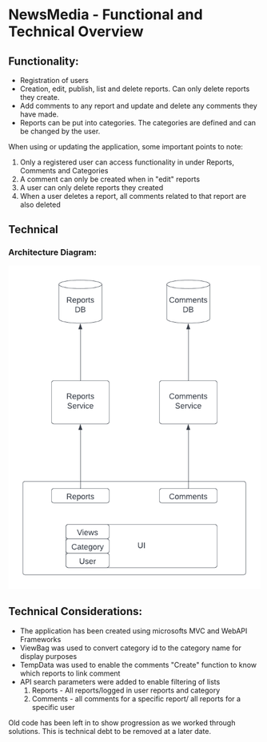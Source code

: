 # NewsMedia - Functional and Technical Overview

## Functionality:
* Registration of users
* Creation, edit, publish, list and delete reports. Can only delete reports they create.  
* Add comments to any report and update and delete any comments they have made. 
* Reports can be put into categories. The categories are defined and can be changed by the user. 


When using or updating the application, some important points to note: 

1. Only a registered user can access functionality in under Reports, Comments and Categories
2. A comment can only be created when in "edit" reports
3. A user can only delete reports they created
4. When a user deletes a report, all comments related to that report are also deleted


## Technical

### Architecture Diagram:
![Architecture Diagram](./images/RapidNewsMedia_Architecture.png)

## Technical Considerations: 
* The application has been created using microsofts MVC and WebAPI Frameworks
* ViewBag was used to convert category id to the category name for display purposes 
* TempData was used to enable the comments "Create" function to know which reports to link comment 
* API search parameters were added to enable filtering of lists 
   1. Reports - All reports/logged in user reports and category
   2. Comments - all comments for a specific report/ all reports for a specific user 

Old code has been left in to show progression as we worked through solutions. 
This is technical debt to be removed at a later date. 
 






 




